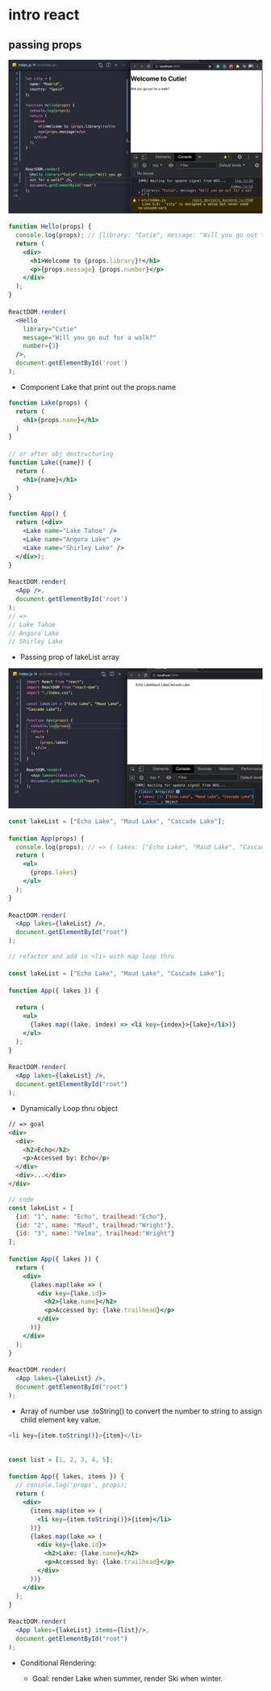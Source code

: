 # intro react

## passing props

![props](./asset/props.png)

```jsx
function Hello(props) {
  console.log(props); // {library: "Cutie", message: "Will you go out for a walk?"}
  return (
    <div>
      <h1>Welcome to {props.library}!</h1>
      <p>{props.message} {props.number}</p>
    </div>
  );
}

ReactDOM.render(
  <Hello 
    library="Cutie" 
    message="Will you go out for a walk?"
    number={3}
  />,
  document.getElementById('root')
);
```


- Component Lake that print out the props.name

```jsx
function Lake(props) {
  return (
    <h1>{props.name}</h1>
  )
}

// or after obj destructuring
function Lake({name}) {
  return (
    <h1>{name}</h1>
  )
}

function App() {
  return (<div>
    <Lake name="Lake Tahoe" />
    <Lake name="Angora Lake" />
    <Lake name="Shirley Lake" />
  </div>);
}

ReactDOM.render(
  <App />,
  document.getElementById('root')
);
// =>
// Lake Tahoe
// Angora Lake
// Shirley Lake

```

- Passing prop of lakeList array

![lakes array](./asset/props-Lake-List-arr.png)

```jsx
const lakeList = ["Echo Lake", "Maud Lake", "Cascade Lake"];

function App(props) {
  console.log(props); // => { lakes: ["Echo Lake", "Maud Lake", "Cascade Lake"] }
  return (
    <ul>
      {props.lakes}
    </ul>
  );
}

ReactDOM.render(
  <App lakes={lakeList} />, 
  document.getElementById("root")
);
```

```jsx
// refactor and add in <li> with map loop thru 

const lakeList = ["Echo Lake", "Maud Lake", "Cascade Lake"];

function App({ lakes }) {

  return (
    <ul>
      {lakes.map((lake, index) => <li key={index}>{lake}</li>)}
    </ul>
  );
}

ReactDOM.render(
  <App lakes={lakeList} />, 
  document.getElementById("root")
);
```
- Dynamically Loop thru object
```html
// => goal
<div>
  <div>
    <h2>Echo</h2>
    <p>Accessed by: Echo</p>
  </div>
  <div>...</div>
</div>
```

```jsx
// code
const lakeList = [
  {id: "1", name: "Echo", trailhead:"Echo"},
  {id: "2", name: "Maud", trailhead:"Wright"},
  {id: "3", name: "Velma", trailhead:"Wright"}
];

function App({ lakes }) {
  return (
    <div>
      {lakes.map(lake => (
        <div key={lake.id}>
          <h2>{lake.name}</h2>
          <p>Accessed by: {lake.trailhead}</p>
        </div>
      ))}
    </div>
  );
}

ReactDOM.render(
  <App lakes={lakeList} />, 
  document.getElementById("root")
);
```

- Array of number use .toString() to convert the number to string to assign child element key value.

```js
<li key={item.toString()}>{item}</li>
```

```jsx

const list = [1, 2, 3, 4, 5];

function App({ lakes, items }) {
  // console.log('props', props);
  return (
    <div>
      {items.map(item => (
        <li key={item.toString()}>{item}</li>
      ))}
      {lakes.map(lake => (
        <div key={lake.id}>
          <h2>Lake: {lake.name}</h2>
          <p>Accessed by: {lake.trailhead}</p>
        </div>
      ))}
    </div>
  );
}

ReactDOM.render(
  <App lakes={lakeList} items={list}/>, 
  document.getElementById("root")
);
```

- Conditional Rendering:

    - Goal: render Lake when summer, 
      render Ski when winter.